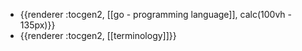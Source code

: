 - {{renderer :tocgen2, [[go - programming language]], calc(100vh - 135px)}}
- {{renderer :tocgen2, [[terminology]]}}
